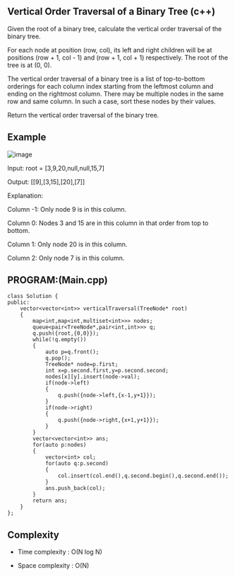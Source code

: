 ## Vertical Order Traversal of a Binary Tree (c++)

Given the root of a binary tree, calculate the vertical order traversal of the binary tree.

For each node at position (row, col), its left and right children will be at positions (row + 1, col - 1) and (row + 1, col + 1) respectively. The root of the tree is at (0, 0).

The vertical order traversal of a binary tree is a list of top-to-bottom orderings for each column index starting from the leftmost column and ending on the rightmost column. There may be multiple nodes in the same row and same column. In such a case, sort these nodes by their values.

Return the vertical order traversal of the binary tree.

## Example
![image](https://github.com/user-attachments/assets/5b3baa47-e30b-4650-a88e-3f37b5f3b098)

Input: root = [3,9,20,null,null,15,7]

Output: [[9],[3,15],[20],[7]]

Explanation:

Column -1: Only node 9 is in this column.

Column 0: Nodes 3 and 15 are in this column in that order from top to bottom.

Column 1: Only node 20 is in this column.

Column 2: Only node 7 is in this column.

## PROGRAM:(Main.cpp)
```
class Solution {
public:
    vector<vector<int>> verticalTraversal(TreeNode* root) 
    {
        map<int,map<int,multiset<int>>> nodes;
        queue<pair<TreeNode*,pair<int,int>>> q;
        q.push({root,{0,0}});
        while(!q.empty())
        {
            auto p=q.front();
            q.pop();
            TreeNode* node=p.first;
            int x=p.second.first,y=p.second.second;
            nodes[x][y].insert(node->val);
            if(node->left)
            {
                q.push({node->left,{x-1,y+1}});
            }
            if(node->right)
            {
                q.push({node->right,{x+1,y+1}});
            }
        }
        vector<vector<int>> ans;
        for(auto p:nodes)
        {
            vector<int> col;
            for(auto q:p.second)
            {
                col.insert(col.end(),q.second.begin(),q.second.end());
            }
            ans.push_back(col);
        }
        return ans;
    }
};
```
## Complexity
- Time complexity : O(N log N)

- Space complexity : O(N)
